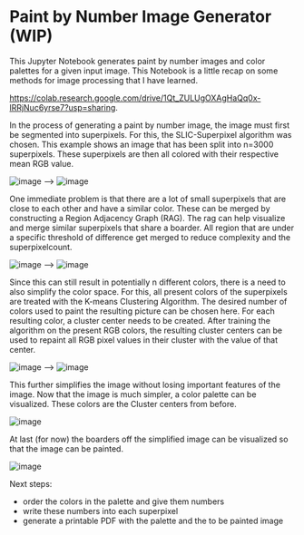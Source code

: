 # Paint by Number Image Generator (WIP)
This Jupyter Notebook generates paint by number images and color palettes for a given input image.
This Notebook is a little recap on some methods for image processing that I have learned.

https://colab.research.google.com/drive/1Qt_ZULUgOXAgHaQq0x-lRRjNuc6yrse7?usp=sharing.

In the process of generating a paint by number image, the image must first be segmented into superpixels. For this, the SLIC-Superpixel algorithm was chosen. This example shows an image that has been split into n=3000 superpixels. These superpixels are then all colored with their respective mean RGB value.

![image](https://user-images.githubusercontent.com/24440000/148657964-cbff8eae-37db-417d-9279-0c90fcc7d451.png) --> ![image](https://user-images.githubusercontent.com/24440000/148659289-b42e4348-2125-43b9-aae2-2a3ce7226b2c.png)

One immediate problem is that there are a lot of small superpixels that are close to each other and have a similar color. These can be merged by constructing a Region Adjacency Graph (RAG). The rag can help visualize and merge similar superpixels that share a boarder. All region that are under a specific threshold of difference get merged to reduce complexity and the superpixelcount.

![image](https://user-images.githubusercontent.com/24440000/148659405-f4ad4331-ba39-48ef-9959-5b302ea4c616.png) --> ![image](https://user-images.githubusercontent.com/24440000/148659413-bff9e731-e88c-4b9c-8b13-0432b3331b75.png)

Since this can still result in potentially n different colors, there is a need to also simplify the color space. For this, all present colors of the superpixels are treated with the K-means Clustering Algorithm. The desired number of colors used to paint the resulting picture can be chosen here. For each resulting color, a cluster center needs to be created.
After training the algorithm on the present RGB colors, the resulting cluster centers can be used to repaint all RGB pixel values in their cluster with the value of that center.

![image](https://user-images.githubusercontent.com/24440000/148658177-a84b4bca-8619-44d2-b563-7522c309fde5.png) --> ![image](https://user-images.githubusercontent.com/24440000/148658564-fe5ec32b-e5e1-466b-93fc-011714a52ed0.png)

This further simplifies the image without losing important features of the image. Now that the image is much simpler, a color palette can be visualized. These colors are the Cluster centers from before.

![image](https://user-images.githubusercontent.com/24440000/148658651-e879d27c-e406-4372-b35b-80b028274660.png)

At last (for now) the boarders off the simplified image can be visualized so that the image can be painted.

![image](https://user-images.githubusercontent.com/24440000/148659600-e3dde54f-375e-45db-bd78-067b2ec611c1.png)

Next steps:
- order the colors in the palette and give them numbers
- write these numbers into each superpixel
- generate a printable PDF with the palette and the to be painted image
